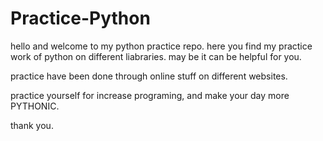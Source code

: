 # Practice-Python

hello and welcome to my python practice repo. here you find my practice work of python on different liabraries. may be it can be helpful for you.

practice have been done through online stuff on different websites.

practice yourself for increase programing, and make your day more PYTHONIC.

thank you.
